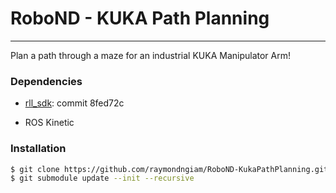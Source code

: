 # RoboND - KUKA Path Planning

---

Plan a path through a maze for an industrial KUKA Manipulator Arm!

### Dependencies

- <a href="https://github.com/KITrobotics/rll_sdk">rll_sdk</a>: commit 8fed72c

- ROS Kinetic

### Installation

``` bash
$ git clone https://github.com/raymondngiam/RoboND-KukaPathPlanning.git
$ git submodule update --init --recursive
```

